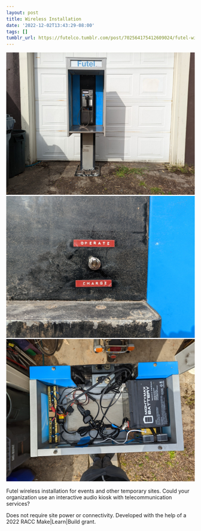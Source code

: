 ```yaml
---
layout: post
title: Wireless Installation
date: '2022-12-02T13:43:29-08:00'
tags: []
tumblr_url: https://futelco.tumblr.com/post/702564175412609024/futel-wireless-installation-for-events-and-other
---
```

 ![](/images/blog/3e6ca80566c6b535be58eb398166e5e1a7140642.jpg)  
 ![](/images/blog/59be2a8b17fc686818a7e0657d731c52f0b4344a.jpg)  
 ![](/images/blog/f2077155e97b8cac95e175eba0404fe320bb31f3.jpg)  
  

Futel wireless installation for events and other temporary sites. Could your organization use an interactive audio kiosk with telecommunication services?

Does not require site power or connectivity. Developed with the help of a 2022 RACC Make\|Learn\|Build grant.

